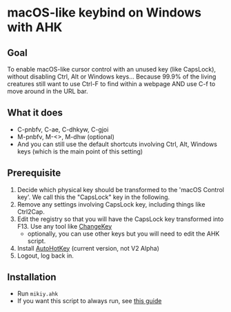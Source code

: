 # macOS-like keybind on Windows with AHK

## Goal
To enable macOS-like cursor control with an unused key (like CapsLock), without disabling Ctrl, Alt or Windows keys...
Because 99.9% of the living creatures still want to use Ctrl-F to find within a webpage AND use C-f to move around in the URL bar.

## What it does
- C-pnbfv, C-ae, C-dhkyw, C-gjoi
- M-pnbfv, M-<>, M-dhw (optional)
- And you can still use the default shortcuts involving Ctrl, Alt, Windows keys (which is the main point of this setting)

## Prerequisite
1. Decide which physical key should be transformed to the 'macOS Control key'. We call this the "CapsLock" key in the following.
2. Remove any settings involving CapsLock key, including things like Ctrl2Cap.
3. Edit the registry so that you will have the CapsLock key transformed into F13. Use any tool like [ChangeKey](https://forest.watch.impress.co.jp/library/software/changekey/)
    - optionally, you can use other keys but you will need to edit the AHK script.
4. Install [AutoHotKey](https://www.autohotkey.com/) (current version, not V2 Alpha)
5. Logout, log back in.

## Installation
- Run `mikiy.ahk`
- If you want this script to always run, see [this guide](https://www.maketecheasier.com/schedule-autohotkey-startup-windows/)
